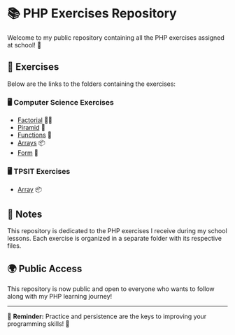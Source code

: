 # 📚 PHP Exercises Repository

Welcome to my public repository containing all the PHP exercises assigned at school! 🚀

## 📁 Exercises

Below are the links to the folders containing the exercises:

### 🖥️ Computer Science Exercises

-   [Factorial](./fattoriale) 👨‍🔬
-   [Piramid](./piramide) 📐
-   [Functions](./functions) 🧮
-   [Arrays](./array) 📦
-   [Form](./form) 📝

### 🖥️ TPSIT Exercises

-   [Array](./TPSIT/array) 📦

## 📝 Notes

This repository is dedicated to the PHP exercises I receive during my school lessons. Each exercise is organized in a separate folder with its respective files.

## 🌍 Public Access

This repository is now public and open to everyone who wants to follow along with my PHP learning journey!

---

📌 **Reminder:** Practice and persistence are the keys to improving your programming skills! 💪
